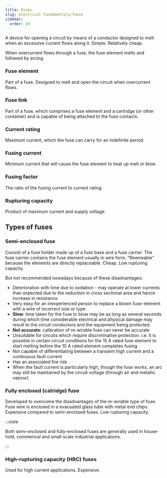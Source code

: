 ```yaml
---
title: Fuses
slug: electrical-fundamentals/fuses
sidebar:
  order: 19
---
```


A device for opening a circuit by means of a conductor designed to melt when an
excessive current flows along it. Simple. Relatively cheap.

When overcurrent flows through a fuse, the fuse element melts and followed by
arcing.

### Fuse element

Part of a fuse. Designed to melt and open the circuit when overcurrent flows.

### Fuse link

Part of a fuse, which comprises a fuse element and a cartridge (or other
container) and is capable of being attached to the fuse contacts.

### Current rating

Maximum current, which the fuse can carry for an indefinite period.

### Fusing current

Minimum current that will cause the fuse element to heat up melt or blow.

### Fusing factor

The ratio of the fusing current to current rating.

### Rupturing capacity

Product of maximum current and supply voltage.

## Types of fuses

### Semi-enclosed fuse

Consist of a fuse holder made up of a fuse base and a fuse carrier. The fuse
carrier contains the fuse element usually in wire form. "Rewireable" because the
elements are directly replaceable. Cheap. Low rupturing capacity.

But not recommended nowadays because of these disadvantages:

- Deterioration with time due to oxidation - may operate at lower currents than
  expected due to the reduction in cross sectional area and hence increase in
  resistance
- Very easy for an inexperienced person to replace a blown fuse-element with a
  wire of incorrect size or type
- **Slow**: time taken for the fuse to blow may be as long as several seconds
  during which time considerable electrical and physical damage may result to
  the circuit conductors and the equipment being protected.
- **Not accurate**: calibration of re-wirable fuse can never be accurate
- Unsuitable for circuits which require discriminative protection. i.e. it is
  possible in certain circuit conditions for the 15 A rated fuse element to
  start melting before the 10 A rated element completes fusing
- Not capable of differentiating between a transient high current and a
  continuous fault current
- Has an associated fire risk
- When the fault current is particularly high, though the fuse works, an arc may
  still be maintained by the circuit voltage (through air and metallic vapour)

### Fully enclosed (catridge) fuse

Developed to overcome the disadvantages of the re-wirable type of fuse. Fuse
wire is enclosed in a evacuated glass tube with metal end chips. Expensive
compared to semi-enclosed fuses. Low rupturing capacity.

:::note

Both semi-enclosed and fully-enclosed fuses are generally used in house-hold,
commerical and small scale industrial applications.

:::

### High-rupturing capacity (HRC) fuses

Used for high current applications. Expensive.
